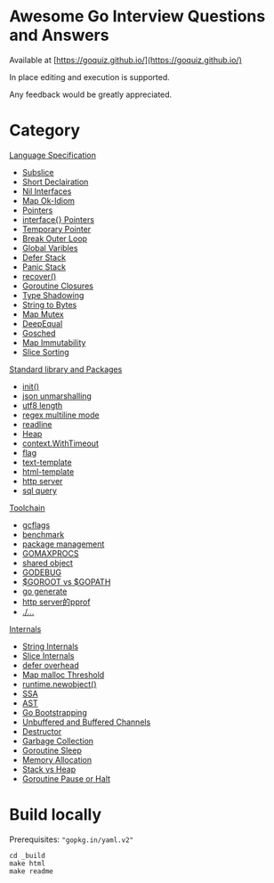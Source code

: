# Awesome Go Interview Questions and Answers

Available at [https://goquiz.github.io/](https://goquiz.github.io/)

In place editing and execution is supported.

Any feedback would be greatly appreciated.

# Category

<!--CATEGORY_BEGIN-->

[Language Specification](https://goquiz.github.io/#lang-spec)
- [Subslice](https://goquiz.github.io/#subslice-grow)
- [Short Declairation](https://goquiz.github.io/#short-declairation)
- [Nil Interfaces](https://goquiz.github.io/#interface-nil)
- [Map Ok-Idiom](https://goquiz.github.io/#map-ok-idiom)
- [Pointers](https://goquiz.github.io/#pointer)
- [interface{} Pointers](https://goquiz.github.io/#empty-interface)
- [Temporary Pointer](https://goquiz.github.io/#for-pointer)
- [Break Outer Loop](https://goquiz.github.io/#label-break)
- [Global Varibles](https://goquiz.github.io/#global-varible)
- [Defer Stack](https://goquiz.github.io/#defer-closefile)
- [Panic Stack](https://goquiz.github.io/#defer-panic)
- [recover()](https://goquiz.github.io/#defer-recover)
- [Goroutine Closures](https://goquiz.github.io/#goroutine-closure)
- [Type Shadowing](https://goquiz.github.io/#type-shadowing)
- [String to Bytes](https://goquiz.github.io/#string-bytes)
- [Map Mutex](https://goquiz.github.io/#mutex-map)
- [DeepEqual](https://goquiz.github.io/#DeepEqual)
- [Gosched](https://goquiz.github.io/#Gosched)
- [Map Immutability](https://goquiz.github.io/#map-addressing)
- [Slice Sorting](https://goquiz.github.io/#sort-Slice)

[Standard library and Packages](https://goquiz.github.io/#lib-pack)
- [init()](https://goquiz.github.io/#init-import)
- [json unmarshalling](https://goquiz.github.io/#json-unmarshal)
- [utf8 length](https://goquiz.github.io/#utf8-len)
- [regex multiline mode](https://goquiz.github.io/#regex-multiline)
- [readline](https://goquiz.github.io/#readline)
- [Heap](https://goquiz.github.io/#container-heap)
- [context.WithTimeout](https://goquiz.github.io/#context-withtimeout)
- [flag](https://goquiz.github.io/#flag)
- [text-template](https://goquiz.github.io/#text-template)
- [html-template](https://goquiz.github.io/#html-template)
- [http server](https://goquiz.github.io/#http-server)
- [sql query](https://goquiz.github.io/#sql-query)

[Toolchain](https://goquiz.github.io/#toolchain)
- [gcflags](https://goquiz.github.io/#gcflags)
- [benchmark](https://goquiz.github.io/#benchmark-N)
- [package management](https://goquiz.github.io/#vendor-gopath)
- [GOMAXPROCS](https://goquiz.github.io/#GOMAXPROCS)
- [shared object](https://goquiz.github.io/#shared-object)
- [GODEBUG](https://goquiz.github.io/#GODEBUG)
- [$GOROOT vs $GOPATH](https://goquiz.github.io/#GOROOT-GOPATH)
- [go generate](https://goquiz.github.io/#go-generate)
- [http server的pprof](https://goquiz.github.io/#http-pprof)
- [./...](https://goquiz.github.io/#path-wildcard)

[Internals](https://goquiz.github.io/#internals)
- [String Internals](https://goquiz.github.io/#unsafe-bytes-string)
- [Slice Internals](https://goquiz.github.io/#unsafe-slice-array)
- [defer overhead](https://goquiz.github.io/#defer-overhead)
- [Map malloc Threshold](https://goquiz.github.io/#map-malloc)
- [runtime.newobject()](https://goquiz.github.io/#runtime-newobject)
- [SSA](https://goquiz.github.io/#SSA)
- [AST](https://goquiz.github.io/#AST)
- [Go Bootstrapping](https://goquiz.github.io/#bootstrap)
- [Unbuffered and Buffered Channels](https://goquiz.github.io/#channel-buffering)
- [Destructor](https://goquiz.github.io/#finalizer)
- [Garbage Collection](https://goquiz.github.io/#gc)
- [Goroutine Sleep](https://goquiz.github.io/#goroutine-sleep)
- [Memory Allocation](https://goquiz.github.io/#object-memory)
- [Stack vs Heap](https://goquiz.github.io/#stack-heap)
- [Goroutine Pause or Halt](https://goquiz.github.io/#stop-goroutine)


<!--CATEGORY_END-->

# Build locally

Prerequisites: `"gopkg.in/yaml.v2"`

    cd _build
    make html
    make readme
